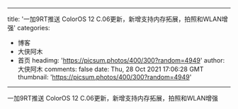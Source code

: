 
---
title: '一加9RT推送 ColorOS 12 C.06更新，新增支持内存拓展，拍照和WLAN增强'
categories: 
 - 博客
 - 大侠阿木
 - 首页
headimg: 'https://picsum.photos/400/300?random=4949'
author: 大侠阿木
comments: false
date: Thu, 28 Oct 2021 17:06:28 GMT
thumbnail: 'https://picsum.photos/400/300?random=4949'
---

<div>   
一加9RT推送 ColorOS 12 C.06更新，新增支持内存拓展，拍照和WLAN增强  
</div>
            